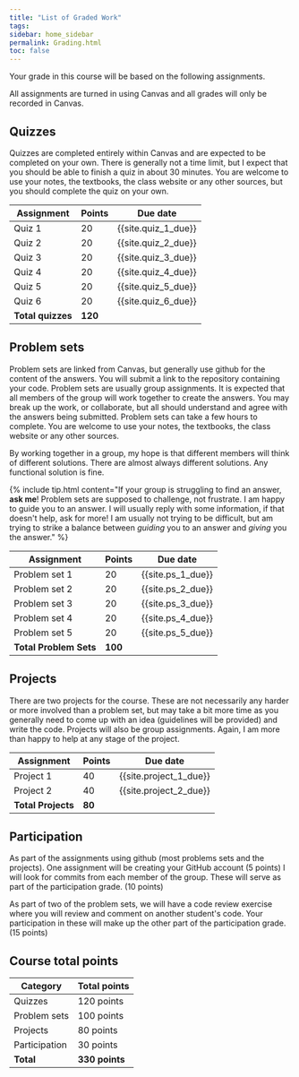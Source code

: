 ```yaml
---
title: "List of Graded Work"
tags:
sidebar: home_sidebar
permalink: Grading.html
toc: false
---
```


Your grade in this course will be based on the following assignments.

All assignments are turned in using Canvas and all grades will only be recorded in Canvas.

## Quizzes

Quizzes are completed entirely within Canvas and are expected to be completed on your own. There is generally not a time limit, but I expect that you should be able to finish a quiz in about 30 minutes. You are welcome to use your notes, the textbooks, the class website or any other sources, but you should complete the quiz on your own.

Assignment  | Points | Due date
------------|--------|---------
Quiz 1      | 20     | {{site.quiz_1_due}}
Quiz 2      | 20     | {{site.quiz_2_due}}
Quiz 3      | 20     | {{site.quiz_3_due}}
Quiz 4      | 20     | {{site.quiz_4_due}}
Quiz 5      | 20     | {{site.quiz_5_due}}
Quiz 6      | 20     | {{site.quiz_6_due}}
**Total quizzes** | **120**

## Problem sets

Problem sets are linked from Canvas, but generally use github for the content of the answers. You will submit a link to the repository containing your code. Problem sets are usually group assignments. It is expected that all members of the group will work together to create the answers. You may break up the work, or collaborate, but all should understand and agree with the answers being submitted. Problem sets can take a few hours to complete. You are welcome to use your notes, the textbooks, the class website or any other sources.

By working together in a group, my hope is that different members will think of different solutions. There are almost always different solutions. Any functional solution is fine.

{% include tip.html content="If your group is struggling to find an answer, **ask me**! Problem sets are supposed to challenge, not frustrate. I am happy to guide you to an answer. I will usually reply with some information, if that doesn't help, ask for more! I am usually not trying to be difficult, but am trying to strike a balance between *guiding* you to an answer and *giving* you the answer." %}

Assignment  | Points | Due date
------------|--------|---------
Problem set 1 | 20   | {{site.ps_1_due}}
Problem set 2 | 20   | {{site.ps_2_due}}
Problem set 3 | 20   | {{site.ps_3_due}}
Problem set 4 | 20   | {{site.ps_4_due}}
Problem set 5 | 20   | {{site.ps_5_due}}
**Total Problem Sets** | **100**

## Projects

There are two projects for the course. These are not necessarily any harder or more involved than a problem set, but may take a bit more time as you generally need to come up with an idea (guidelines will be provided) and write the code. Projects will also be group assignments. Again, I am more than happy to help at any stage of the project.

Assignment  | Points | Due date
------------|--------|---------
Project 1 | 40   | {{site.project_1_due}}
Project 2 | 40   | {{site.project_2_due}}
**Total Projects** | **80**

## Participation

As part of the assignments using github (most problems sets and the projects). One assignment will be creating your GitHub account (5 points) I will look for commits from each member of the group. These will serve as part of the participation grade. (10 points)

As part of two of the problem sets, we will have a code review exercise where you will review and comment on another student's code. Your participation in these will make up the other part of the participation grade. (15 points)

## Course total points

Category | Total points
---------|-------------
Quizzes  | 120 points
Problem sets | 100 points
Projects | 80 points
Participation | 30 points
**Total** | **330 points**